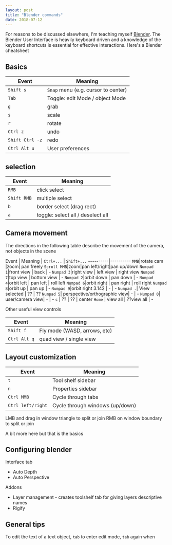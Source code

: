 ```yaml
---
layout: post
title: "Blender commands"
date: 2018-07-12
---
```


For reasons to be discussed elsewhere, I'm teaching myself [Blender](https://www.blender.org/). The Blender User Interface is heavily keyboard driven and a knowledge of the keyboard shortcuts is essential for effective interactions. Here's a Blender cheatsheet
## Basics

Event | Meaning
----------|----------
`Shift s`|`Snap` menu (e.g. cursor to center)
`Tab` | Toggle: edit Mode / object Mode
`g`| grab
`s` | scale
`r` | rotate
`Ctrl z` | undo
`Shift Ctrl -z` | redo
`Ctrl Alt u`| User preferences

## selection

Event | Meaning
----------|----------
`RMB` | click select
`Shift RMB` | multiple select
`b`| border select (drag rect)
`a`| toggle: select all / deselect all

## Camera movement
The directions in the following table describe the movement of the camera, not objects in the scene

Event | Meaning | `Ctrl+...` | `Shift+...`
----------|----------
`MMB`|rotate cam |zoom| pan freely
`Scroll MMB`|zoom|pan left/right|pan up/down
`Numpad 1`|front view | back | -
`Numpad 3`|right view | left view | right view
`Numpad 7`|top view | bottom view | -
`Numpad 2`|orbit down | pan down  | -
`Numpad 4`|orbit left | pan left  | roll left
`Numpad 6`|orbit right | pan right | roll right
`Numpad 8`|orbit up | pan up | -
`Numpad 9`|orbit right 3.142 | - | -
`Numpad .`| View selected | ?? | ??
`Numpad 5`| perspective/orthographic view| - | -
`Numpad 0`| user/camera view| - | -
`c` | ?? | ?? | center
`Home` | view all | ??view all | -

Other useful view controls

Event | Meaning
----------|----------
`Shift f`|Fly mode (WASD, arrows, etc)
`Ctrl Alt q`| quad view / single view

## Layout customization

Event | Meaning
----------|----------
`t`|Tool shelf sidebar
`n`|Properties sidebar
`Ctrl MMB`|Cycle through tabs
`Ctrl left/right`|Cycle through windows (up/down)

LMB and drag in window triangle to split or join
RMB on window boundary to split or join

A bit more here but that is the basics

## Configuring blender

Interface tab 
* Auto Depth
* Auto Perspective

Addons
* Layer management - creates toolshelf tab for giving layers descriptive names
* Rigify


## General tips

To edit the text of a text object, `tab` to enter edit mode, `tab` again when
